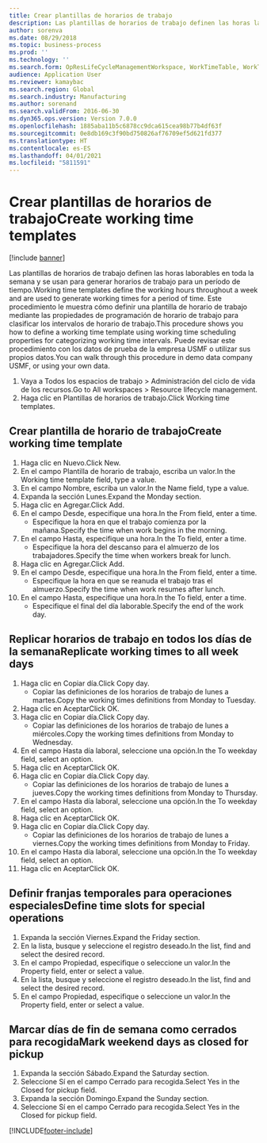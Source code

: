```yaml
---
title: Crear plantillas de horarios de trabajo
description: Las plantillas de horarios de trabajo definen las horas laborables en toda la semana y se usan para generar horarios de trabajo para un período de tiempo.
author: sorenva
ms.date: 08/29/2018
ms.topic: business-process
ms.prod: ''
ms.technology: ''
ms.search.form: OpResLifeCycleManagementWorkspace, WorkTimeTable, WorkTimeCopyDayDialog, WorkPeriodTemplate
audience: Application User
ms.reviewer: kamaybac
ms.search.region: Global
ms.search.industry: Manufacturing
ms.author: sorenand
ms.search.validFrom: 2016-06-30
ms.dyn365.ops.version: Version 7.0.0
ms.openlocfilehash: 1885aba11b5c6878cc9dca615cea98b77b4df63f
ms.sourcegitcommit: 0e8db169c3f90bd750826af76709ef5d621fd377
ms.translationtype: HT
ms.contentlocale: es-ES
ms.lasthandoff: 04/01/2021
ms.locfileid: "5811591"
---
```

# <a name="create-working-time-templates"></a><span data-ttu-id="957e9-103">Crear plantillas de horarios de trabajo</span><span class="sxs-lookup"><span data-stu-id="957e9-103">Create working time templates</span></span>

[!include [banner](../../includes/banner.md)]

<span data-ttu-id="957e9-104">Las plantillas de horarios de trabajo definen las horas laborables en toda la semana y se usan para generar horarios de trabajo para un período de tiempo.</span><span class="sxs-lookup"><span data-stu-id="957e9-104">Working time templates define the working hours throughout a week and are used to generate working times for a period of time.</span></span> <span data-ttu-id="957e9-105">Este procedimiento le muestra cómo definir una plantilla de horario de trabajo mediante las propiedades de programación de horario de trabajo para clasificar los intervalos de horario de trabajo.</span><span class="sxs-lookup"><span data-stu-id="957e9-105">This procedure shows you how to define a working time template using working time scheduling properties for categorizing working time intervals.</span></span> <span data-ttu-id="957e9-106">Puede revisar este procedimiento con los datos de prueba de la empresa USMF o utilizar sus propios datos.</span><span class="sxs-lookup"><span data-stu-id="957e9-106">You can walk through this procedure in demo data company USMF, or using your own data.</span></span>

1. <span data-ttu-id="957e9-107">Vaya a Todos los espacios de trabajo > Administración del ciclo de vida de los recursos.</span><span class="sxs-lookup"><span data-stu-id="957e9-107">Go to All workspaces > Resource lifecycle management.</span></span>
2. <span data-ttu-id="957e9-108">Haga clic en Plantillas de horarios de trabajo.</span><span class="sxs-lookup"><span data-stu-id="957e9-108">Click Working time templates.</span></span>

## <a name="create-working-time-template"></a><span data-ttu-id="957e9-109">Crear plantilla de horario de trabajo</span><span class="sxs-lookup"><span data-stu-id="957e9-109">Create working time template</span></span>
1. <span data-ttu-id="957e9-110">Haga clic en Nuevo.</span><span class="sxs-lookup"><span data-stu-id="957e9-110">Click New.</span></span>
2. <span data-ttu-id="957e9-111">En el campo Plantilla de horario de trabajo, escriba un valor.</span><span class="sxs-lookup"><span data-stu-id="957e9-111">In the Working time template field, type a value.</span></span>
3. <span data-ttu-id="957e9-112">En el campo Nombre, escriba un valor.</span><span class="sxs-lookup"><span data-stu-id="957e9-112">In the Name field, type a value.</span></span>
4. <span data-ttu-id="957e9-113">Expanda la sección Lunes.</span><span class="sxs-lookup"><span data-stu-id="957e9-113">Expand the Monday section.</span></span>
5. <span data-ttu-id="957e9-114">Haga clic en Agregar.</span><span class="sxs-lookup"><span data-stu-id="957e9-114">Click Add.</span></span>
6. <span data-ttu-id="957e9-115">En el campo Desde, especifique una hora.</span><span class="sxs-lookup"><span data-stu-id="957e9-115">In the From field, enter a time.</span></span>
    * <span data-ttu-id="957e9-116">Especifique la hora en que el trabajo comienza por la mañana.</span><span class="sxs-lookup"><span data-stu-id="957e9-116">Specify the time when work begins in the morning.</span></span>  
7. <span data-ttu-id="957e9-117">En el campo Hasta, especifique una hora.</span><span class="sxs-lookup"><span data-stu-id="957e9-117">In the To field, enter a time.</span></span>
    * <span data-ttu-id="957e9-118">Especifique la hora del descanso para el almuerzo de los trabajadores.</span><span class="sxs-lookup"><span data-stu-id="957e9-118">Specify the time when workers break for lunch.</span></span>  
8. <span data-ttu-id="957e9-119">Haga clic en Agregar.</span><span class="sxs-lookup"><span data-stu-id="957e9-119">Click Add.</span></span>
9. <span data-ttu-id="957e9-120">En el campo Desde, especifique una hora.</span><span class="sxs-lookup"><span data-stu-id="957e9-120">In the From field, enter a time.</span></span>
    * <span data-ttu-id="957e9-121">Especifique la hora en que se reanuda el trabajo tras el almuerzo.</span><span class="sxs-lookup"><span data-stu-id="957e9-121">Specify the time when work resumes after lunch.</span></span>  
10. <span data-ttu-id="957e9-122">En el campo Hasta, especifique una hora.</span><span class="sxs-lookup"><span data-stu-id="957e9-122">In the To field, enter a time.</span></span>
    * <span data-ttu-id="957e9-123">Especifique el final del día laborable.</span><span class="sxs-lookup"><span data-stu-id="957e9-123">Specify the end of the work day.</span></span>  

## <a name="replicate-working-times-to-all-week-days"></a><span data-ttu-id="957e9-124">Replicar horarios de trabajo en todos los días de la semana</span><span class="sxs-lookup"><span data-stu-id="957e9-124">Replicate working times to all week days</span></span>
1. <span data-ttu-id="957e9-125">Haga clic en Copiar día.</span><span class="sxs-lookup"><span data-stu-id="957e9-125">Click Copy day.</span></span>
    * <span data-ttu-id="957e9-126">Copiar las definiciones de los horarios de trabajo de lunes a martes.</span><span class="sxs-lookup"><span data-stu-id="957e9-126">Copy the working times definitions from Monday to Tuesday.</span></span>  
2. <span data-ttu-id="957e9-127">Haga clic en Aceptar</span><span class="sxs-lookup"><span data-stu-id="957e9-127">Click OK.</span></span>
3. <span data-ttu-id="957e9-128">Haga clic en Copiar día.</span><span class="sxs-lookup"><span data-stu-id="957e9-128">Click Copy day.</span></span>
    * <span data-ttu-id="957e9-129">Copiar las definiciones de los horarios de trabajo de lunes a miércoles.</span><span class="sxs-lookup"><span data-stu-id="957e9-129">Copy the working times definitions from Monday to Wednesday.</span></span>  
4. <span data-ttu-id="957e9-130">En el campo Hasta día laboral, seleccione una opción.</span><span class="sxs-lookup"><span data-stu-id="957e9-130">In the To weekday field, select an option.</span></span>
5. <span data-ttu-id="957e9-131">Haga clic en Aceptar</span><span class="sxs-lookup"><span data-stu-id="957e9-131">Click OK.</span></span>
6. <span data-ttu-id="957e9-132">Haga clic en Copiar día.</span><span class="sxs-lookup"><span data-stu-id="957e9-132">Click Copy day.</span></span>
    * <span data-ttu-id="957e9-133">Copiar las definiciones de los horarios de trabajo de lunes a jueves.</span><span class="sxs-lookup"><span data-stu-id="957e9-133">Copy the working times definitions from Monday to Thursday.</span></span>  
7. <span data-ttu-id="957e9-134">En el campo Hasta día laboral, seleccione una opción.</span><span class="sxs-lookup"><span data-stu-id="957e9-134">In the To weekday field, select an option.</span></span>
8. <span data-ttu-id="957e9-135">Haga clic en Aceptar</span><span class="sxs-lookup"><span data-stu-id="957e9-135">Click OK.</span></span>
9. <span data-ttu-id="957e9-136">Haga clic en Copiar día.</span><span class="sxs-lookup"><span data-stu-id="957e9-136">Click Copy day.</span></span>
    * <span data-ttu-id="957e9-137">Copiar las definiciones de los horarios de trabajo de lunes a viernes.</span><span class="sxs-lookup"><span data-stu-id="957e9-137">Copy the working times definitions from Monday to Friday.</span></span>  
10. <span data-ttu-id="957e9-138">En el campo Hasta día laboral, seleccione una opción.</span><span class="sxs-lookup"><span data-stu-id="957e9-138">In the To weekday field, select an option.</span></span>
11. <span data-ttu-id="957e9-139">Haga clic en Aceptar</span><span class="sxs-lookup"><span data-stu-id="957e9-139">Click OK.</span></span>

## <a name="define-time-slots-for-special-operations"></a><span data-ttu-id="957e9-140">Definir franjas temporales para operaciones especiales</span><span class="sxs-lookup"><span data-stu-id="957e9-140">Define time slots for special operations</span></span>
1. <span data-ttu-id="957e9-141">Expanda la sección Viernes.</span><span class="sxs-lookup"><span data-stu-id="957e9-141">Expand the Friday section.</span></span>
2. <span data-ttu-id="957e9-142">En la lista, busque y seleccione el registro deseado.</span><span class="sxs-lookup"><span data-stu-id="957e9-142">In the list, find and select the desired record.</span></span>
3. <span data-ttu-id="957e9-143">En el campo Propiedad, especifique o seleccione un valor.</span><span class="sxs-lookup"><span data-stu-id="957e9-143">In the Property field, enter or select a value.</span></span>
4. <span data-ttu-id="957e9-144">En la lista, busque y seleccione el registro deseado.</span><span class="sxs-lookup"><span data-stu-id="957e9-144">In the list, find and select the desired record.</span></span>
5. <span data-ttu-id="957e9-145">En el campo Propiedad, especifique o seleccione un valor.</span><span class="sxs-lookup"><span data-stu-id="957e9-145">In the Property field, enter or select a value.</span></span>

## <a name="mark-weekend-days-as-closed-for-pickup"></a><span data-ttu-id="957e9-146">Marcar días de fin de semana como cerrados para recogida</span><span class="sxs-lookup"><span data-stu-id="957e9-146">Mark weekend days as closed for pickup</span></span>
1. <span data-ttu-id="957e9-147">Expanda la sección Sábado.</span><span class="sxs-lookup"><span data-stu-id="957e9-147">Expand the Saturday section.</span></span>
2. <span data-ttu-id="957e9-148">Seleccione Sí en el campo Cerrado para recogida.</span><span class="sxs-lookup"><span data-stu-id="957e9-148">Select Yes in the Closed for pickup field.</span></span>
3. <span data-ttu-id="957e9-149">Expanda la sección Domingo.</span><span class="sxs-lookup"><span data-stu-id="957e9-149">Expand the Sunday section.</span></span>
4. <span data-ttu-id="957e9-150">Seleccione Sí en el campo Cerrado para recogida.</span><span class="sxs-lookup"><span data-stu-id="957e9-150">Select Yes in the Closed for pickup field.</span></span>



[!INCLUDE[footer-include](../../../includes/footer-banner.md)]
